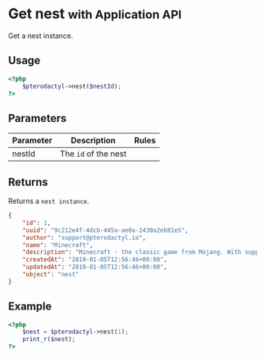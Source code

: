 # Get nest <small>with Application API</small>
Get a nest instance.

## Usage
``` php
<?php
	$pterodactyl->nest($nestId);
?>
```

## Parameters

| Parameter | Description | Rules |
| - | - | - |
| nestId | The `id` of the nest | |

## Returns

Returns a `nest instance`.

``` json
{
	"id": 1,
	"uuid": "9c212e4f-4dcb-445a-ae0a-2430a2eb81e5",
	"author": "support@pterodactyl.io",
	"name": "Minecraft",
	"description": "Minecraft - the classic game from Mojang. With support for Vanilla MC, Spigot, and many others!",
	"createdAt": "2019-01-05T12:56:46+00:00",
	"updatedAt": "2019-01-05T12:56:46+00:00",
	"object": "nest"
}
```

## Example

``` php
<?php
	$nest = $pterodactyl->nest(1);
	print_r($nest);
?>
```